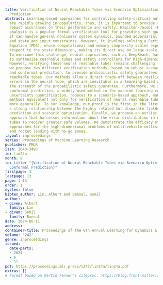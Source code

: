 ```yaml
---
title: Verification of Neural Reachable Tubes via Scenario Optimization and Conformal
  Prediction
abstract: Learning-based approaches for controlling safety-critical autonomous systems
  are rapidly growing in popularity; thus, it is important to provide rigorous and
  robust assurances on their performance and safety. Hamilton-Jacobi (HJ) reachability
  analysis is a popular formal verification tool for providing such guarantees, since
  it can handle general nonlinear system dynamics, bounded adversarial system disturbances,
  and state and input constraints. However, it involves solving a Partial Differential
  Equation (PDE), whose computational and memory complexity scales exponentially with
  respect to the state dimension, making its direct use on large-scale systems intractable.
  To overcome this challenge, neural approaches, such as DeepReach, have been used
  to synthesize reachable tubes and safety controllers for high-dimensional systems.
  However, verifying these neural reachable tubes remains challenging. In this work,
  we propose two different verification methods, based on robust scenario optimization
  and conformal prediction, to provide probabilistic safety guarantees for neural
  reachable tubes. Our methods allow a direct trade-off between resilience to outlier
  errors in the neural tube, which are inevitable in a learning-based approach, and
  the strength of the probabilistic safety guarantee. Furthermore, we show that split
  conformal prediction, a widely used method in the machine learning community for
  uncertainty quantification, reduces to a scenario-based approach, making the two
  methods equivalent not only for verification of neural reachable tubes but also
  more generally. To our knowledge, our proof is the first in the literature to show
  a strong relationship between the highly related but disparate fields of conformal
  prediction and scenario optimization. Finally, we propose an outlier-adjusted verification
  approach that harnesses information about the error distribution in neural reachable
  tubes to recover greater safe volumes. We demonstrate the efficacy of the proposed
  approaches for the high-dimensional problems of multi-vehicle collision avoidance
  and rocket landing with no-go zones.
layout: inproceedings
series: Proceedings of Machine Learning Research
publisher: PMLR
issn: 2640-3498
id: lin24a
month: 0
tex_title: "{Verification of Neural Reachable Tubes via Scenario Optimization and
  Conformal Prediction}"
firstpage: 1
lastpage: 13
page: 1-13
order: 1
cycles: false
bibtex_author: Lin, Albert and Bansal, Somil
author:
- given: Albert
  family: Lin
- given: Somil
  family: Bansal
date: 2024-06-11
address:
container-title: Proceedings of the 6th Annual Learning for Dynamics & Control Conference
volume: '242'
genre: inproceedings
issued:
  date-parts:
  - 2024
  - 6
  - 11
pdf: https://proceedings.mlr.press/v242/lin24a/lin24a.pdf
extras: []
# Format based on Martin Fenner's citeproc: https://blog.front-matter.io/posts/citeproc-yaml-for-bibliographies/
---
```

